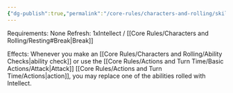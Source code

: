 ```yaml
---
{"dg-publish":true,"permalink":"/core-rules/characters-and-rolling/skills-and-flaws/skill-list/intelect/rank-2/flash-of-intellect/"}
---
```


Requirements: None
Refresh: 1xIntellect / [[Core Rules/Characters and Rolling/Resting#Break\|Break]]

Effects:
Whenever you make an [[Core Rules/Characters and Rolling/Ability Checks\|ability check]] or use the [[Core Rules/Actions and Turn Time/Basic Actions/Attack\|Attack]] [[Core Rules/Actions and Turn Time/Actions\|action]], you may replace one of the abilities rolled with Intellect.